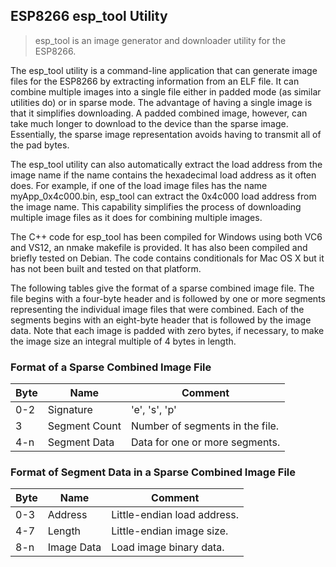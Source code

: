 ESP8266 esp_tool Utility
--------

>esp_tool is an image generator and downloader utility for the ESP8266.

The esp_tool utility is a command-line application that can generate image
files for the ESP8266 by extracting information from an ELF file.  It can
combine multiple images into a single file either in padded mode (as similar
utilities do) or in sparse mode.  The advantage of having a single image is
that it simplifies downloading.  A padded combined image, however, can take
much longer to download to the device than the sparse image.  Essentially, 
the sparse image representation avoids having to transmit all of the pad bytes.

The esp_tool utility can also automatically extract the load address from the
image name if the name contains the hexadecimal load address as it often does.
For example, if one of the load image files has the name myApp_0x4c000.bin,
esp_tool can extract the 0x4c000 load address from the image name.  This
capability simplifies the process of downloading multiple image files as it does
for combining multiple images.

The C++ code for esp_tool has been compiled for Windows using both VC6 and VS12,
an nmake makefile is provided.  It has also been compiled and briefly tested on
Debian.  The code contains conditionals for Mac OS X but it has not been built
and tested on that platform.

The following tables give the format of a sparse combined image file.  The file
begins with a four-byte header and is followed by one or more segments representing
the individual image files that were combined.  Each of the segments begins with
an eight-byte header that is followed by the image data.  Note that each image is
padded with zero bytes, if necessary, to make the image size an integral multiple
of 4 bytes in length.

### Format of a Sparse Combined Image File

Byte   | Name          | Comment
-------|---------------|-------------------------------
0-2    | Signature     | 'e', 's', 'p'
3      | Segment Count | Number of segments in the file.
4-n    | Segment Data  | Data for one or more segments.


### Format of Segment Data in a Sparse Combined Image File

Byte   | Name          | Comment
-------|---------------|-------------------------------
0-3    | Address       | Little-endian load address.
4-7    | Length        | Little-endian image size.
8-n    | Image Data    | Load image binary data.

